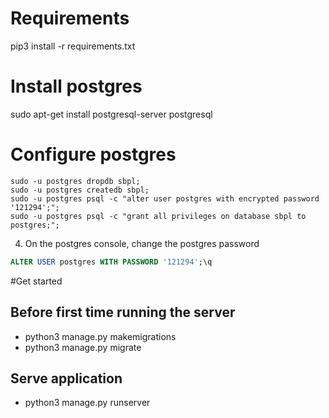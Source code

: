 


# Requirements

pip3 install -r requirements.txt

# Install postgres

sudo apt-get install postgresql-server postgresql

# Configure postgres

```
sudo -u postgres dropdb sbpl;
sudo -u postgres createdb sbpl;
sudo -u postgres psql -c "alter user postgres with encrypted password '121294';";
sudo -u postgres psql -c "grant all privileges on database sbpl to postgres;";
```
4. On the postgres console, change the postgres password
```sql
ALTER USER postgres WITH PASSWORD '121294';\q
```

#Get started

## Before first time running the server

* python3 manage.py makemigrations
* python3 manage.py migrate

## Serve application

* python3 manage.py runserver
